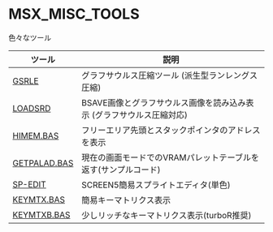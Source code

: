 # MSX_MISC_TOOLS

色々なツール

|ツール|説明|
|---|---|
| [GSRLE](GSRLE) | グラフサウルス圧縮ツール (派生型ランレングス圧縮) 
| [LOADSRD](LOADSRD) | BSAVE画像とグラフサウルス画像を読み込み表示 (グラフサウルス圧縮対応) 
| [HIMEM.BAS  ](HIMEM.BAS  ) | フリーエリア先頭とスタックポインタのアドレスを表示
| [GETPALAD.BAS](GETPALAD.BAS)|現在の画面モードでのVRAMパレットテーブルを返す(サンプルコード)
| [SP-EDIT](SP-EDIT)|SCREEN5簡易スプライトエディタ(単色)
| [KEYMTX.BAS](KEYMTX.BAS)|簡易キーマトリクス表示
| [KEYMTXB.BAS](KEYMTXB.BAS)|少しリッチなキーマトリクス表示(turboR推奨)
